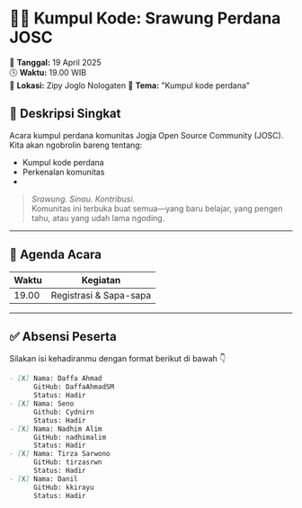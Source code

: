 # 🧑‍💻 Kumpul Kode: Srawung Perdana JOSC  
📅 **Tanggal:** 19 April 2025  
🕓 **Waktu:** 19.00 WIB  
📍 **Lokasi:** Zipy Joglo Nologaten 
🎯 **Tema:** "Kumpul kode perdana"

## 📌 Deskripsi Singkat
Acara kumpul perdana komunitas Jogja Open Source Community (JOSC).  
Kita akan ngobrolin bareng tentang:
- Kumpul kode perdana
- Perkenalan komunitas 
- 

> *Srawung. Sinau. Kontribusi.*  
> Komunitas ini terbuka buat semua—yang baru belajar, yang pengen tahu, atau yang udah lama ngoding.

---

## 📝 Agenda Acara
| Waktu | Kegiatan |
|-------|----------|
| 19.00 | Registrasi & Sapa-sapa |

---

## ✅ Absensi Peserta
Silakan isi kehadiranmu dengan format berikut di bawah 👇

```markdown
- [X] Nama: Daffa Ahmad
      GitHub: DaffaAhmadSM
      Status: Hadir
- [X] Nama: Seno
      Github: Cydnirn
      Status: Hadir
- [X] Nama: Nadhim Alim
      GitHub: nadhimalim
      Status: Hadir
- [X] Nama: Tirza Sarwono
      GitHub: tirzasrwn
      Status: Hadir
- [X] Nama: Danil 
      GitHub: kkirayu
      Status: Hadir
